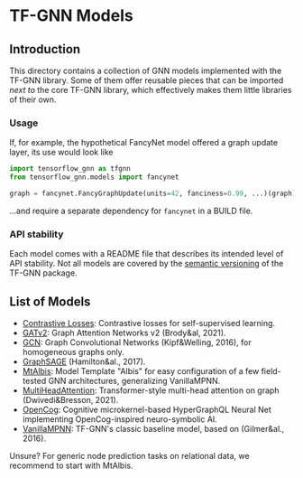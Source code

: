 # TF-GNN Models

## Introduction

This directory contains a collection of GNN models implemented with the
TF-GNN library. Some of them offer reusable pieces that can be imported
_next to_ the core TF-GNN library, which effectively makes them little
libraries of their own.

### Usage

If, for example, the hypothetical FancyNet model offered a graph update layer,
its use would look like

```python
import tensorflow_gnn as tfgnn
from tensorflow_gnn.models import fancynet

graph = fancynet.FancyGraphUpdate(units=42, fanciness=0.99, ...)(graph)
```

...and require a separate dependency for `fancynet` in a BUILD file.

### API stability

Each model comes with a README file that describes its intended level of
API stability. Not all models are covered by the [semantic
versioning](https://semver.org/spec/v2.0.0.html) of the TF-GNN package.

## List of Models

<!-- Sorted alphabetically by title. -->

  * [Contrastive Losses](contrastive_losses/README.md): Contrastive losses for
    self-supervised learning.
  * [GATv2](gat_v2/README.md): Graph Attention Networks v2
    (Brody&al, 2021).
  * [GCN](gcn/README.md): Graph Convolutional Networks
    (Kipf&Welling, 2016), for homogeneous graphs only.
  * [GraphSAGE](graph_sage/README.md) (Hamilton&al., 2017).
  * [MtAlbis](mt_albis/README.md): Model Template "Albis" for easy configuration
    of a few field-tested GNN architectures, generalizing VanillaMPNN.
  * [MultiHeadAttention](multi_head_attention/README.md): Transformer-style
    multi-head attention on graph (Dwivedi&Bresson, 2021).
  * [OpenCog](opencog/README.md): Cognitive microkernel-based HyperGraphQL 
    Neural Net implementing OpenCog-inspired neuro-symbolic AI.
  * [VanillaMPNN](vanilla_mpnn/README.md): TF-GNN's classic baseline model,
    based on (Gilmer&al., 2016).

Unsure? For generic node prediction tasks on relational data, we recommend
to start with MtAlbis.